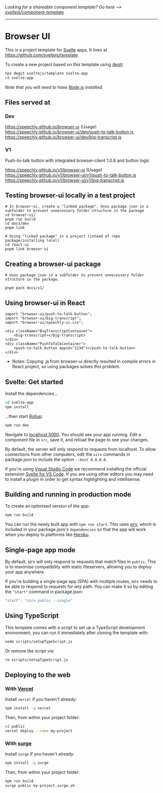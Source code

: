 *Looking for a shareable component template? Go here --> [sveltejs/component-template](https://github.com/sveltejs/component-template)*

---

# Browser UI

This is a project template for [Svelte](https://svelte.dev) apps. It lives at https://github.com/sveltejs/template.

To create a new project based on this template using [degit](https://github.com/Rich-Harris/degit):

```bash
npx degit sveltejs/template svelte-app
cd svelte-app
```

*Note that you will need to have [Node.js](https://nodejs.org) installed.*

## Files served at

### Dev

https://speechly.github.io/browser-ui (Usage)
https://speechly.github.io/browser-ui/dev/push-to-talk-button.js
https://speechly.github.io/browser-ui/dev/big-transcript.js

### V1

Push-to-talk button with integrated browser-client 1.0.8 and button logic

https://speechly.github.io/v1/browser-ui (Usage)
https://speechly.github.io/v1/browser-ui/v1/push-to-talk-button.js
https://speechly.github.io/v1/browser-ui/v1/big-transcript.js

## Testing browser-ui locally in a test project


```
# In browser-ui, create a "linked package". Uses package.json in a subfolder to prevent unnecessary folder structure in the package
cd browser-ui/
pnpm run build
cd docs/dev
pnpm link 

# Using "linked package" in a project (intead of repo package/installing local)
cd react-ui
pnpm link browser-ui
```

## Creating a browser-ui package

```
# Uses package.json in a subfolder to prevent unnecessary folder structure in the package.

pnpm pack docs/v1/
```

## Using browser-ui in React

```
import "browser-ui/push-to-talk-button";
import "browser-ui/big-transcript";
import "browser-ui/speechly-ui.css";

<div className="BigTranscriptContainer">
    <big-transcript></big-transcript>
</div>
<div className="PushToTalkContainer">
    <push-to-talk-button appid="1234"></push-to-talk-button>
</div>
```

- Notes: Copying .js from browser-ui directly resulted in compile errors in React project, so using packages solves this problem.

## Svelte: Get started

Install the dependencies...

```bash
cd svelte-app
npm install
```

...then start [Rollup](https://rollupjs.org):

```bash
npm run dev
```

Navigate to [localhost:5000](http://localhost:5000). You should see your app running. Edit a component file in `src`, save it, and reload the page to see your changes.

By default, the server will only respond to requests from localhost. To allow connections from other computers, edit the `sirv` commands in package.json to include the option `--host 0.0.0.0`.

If you're using [Visual Studio Code](https://code.visualstudio.com/) we recommend installing the official extension [Svelte for VS Code](https://marketplace.visualstudio.com/items?itemName=svelte.svelte-vscode). If you are using other editors you may need to install a plugin in order to get syntax highlighting and intellisense.

## Building and running in production mode

To create an optimised version of the app:

```bash
npm run build
```

You can run the newly built app with `npm run start`. This uses [sirv](https://github.com/lukeed/sirv), which is included in your package.json's `dependencies` so that the app will work when you deploy to platforms like [Heroku](https://heroku.com).


## Single-page app mode

By default, sirv will only respond to requests that match files in `public`. This is to maximise compatibility with static fileservers, allowing you to deploy your app anywhere.

If you're building a single-page app (SPA) with multiple routes, sirv needs to be able to respond to requests for *any* path. You can make it so by editing the `"start"` command in package.json:

```js
"start": "sirv public --single"
```

## Using TypeScript

This template comes with a script to set up a TypeScript development environment, you can run it immediately after cloning the template with:

```bash
node scripts/setupTypeScript.js
```

Or remove the script via:

```bash
rm scripts/setupTypeScript.js
```

## Deploying to the web

### With [Vercel](https://vercel.com)

Install `vercel` if you haven't already:

```bash
npm install -g vercel
```

Then, from within your project folder:

```bash
cd public
vercel deploy --name my-project
```

### With [surge](https://surge.sh/)

Install `surge` if you haven't already:

```bash
npm install -g surge
```

Then, from within your project folder:

```bash
npm run build
surge public my-project.surge.sh
```
